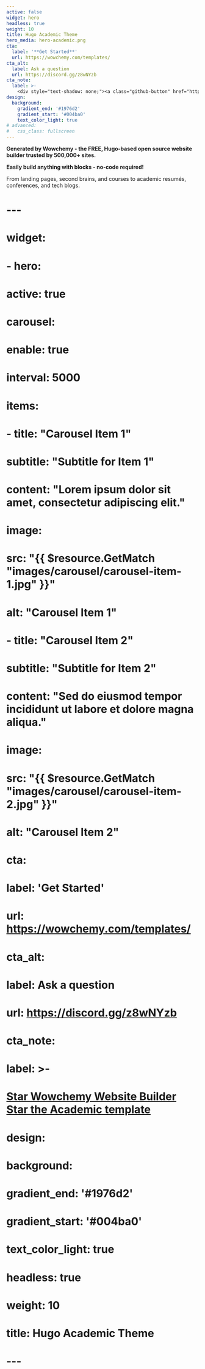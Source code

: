 ```yaml
---
active: false
widget: hero
headless: true
weight: 10
title: Hugo Academic Theme
hero_media: hero-academic.png
cta:
  label: '**Get Started**'
  url: https://wowchemy.com/templates/
cta_alt:
  label: Ask a question
  url: https://discord.gg/z8wNYzb
cta_note:
  label: >-
    <div style="text-shadow: none;"><a class="github-button" href="https://github.com/wowchemy/wowchemy-hugo-themes" data-icon="octicon-star" data-size="large" data-show-count="true" aria-label="Star">Star Wowchemy Website Builder</a></div><div style="text-shadow: none;"><a class="github-button" href="https://github.com/wowchemy/starter-hugo-academic" data-icon="octicon-star" data-size="large" data-show-count="true" aria-label="Star">Star the Academic template</a></div>
design:
  background:
    gradient_end: '#1976d2'
    gradient_start: '#004ba0'
    text_color_light: true
# advanced:
#   css_class: fullscreen
---
```


**Generated by Wowchemy - the FREE, Hugo-based open source website builder trusted by 500,000+ sites.**

**Easily build anything with blocks - no-code required!**

From landing pages, second brains, and courses to academic resumés, conferences, and tech blogs.

<!--Custom spacing-->
<div class="mb-3"></div>
<!--GitHub Button JS-->
<script async defer src="https://buttons.github.io/buttons.js"></script>

# ---
# widget:
# - hero:
#     active: true
#     carousel:
#       enable: true
#       interval: 5000
#       items:
#         - title: "Carousel Item 1"
#           subtitle: "Subtitle for Item 1"
#           content: "Lorem ipsum dolor sit amet, consectetur adipiscing elit."
#           image:
#             src: "{{ $resource.GetMatch \"images/carousel/carousel-item-1.jpg\" }}"
#             alt: "Carousel Item 1"
#         - title: "Carousel Item 2"
#           subtitle: "Subtitle for Item 2"
#           content: "Sed do eiusmod tempor incididunt ut labore et dolore magna aliqua."
#           image:
#             src: "{{ $resource.GetMatch \"images/carousel/carousel-item-2.jpg\" }}"
#             alt: "Carousel Item 2"
#     cta:
#       label: '**Get Started**'
#       url: https://wowchemy.com/templates/
#     cta_alt:
#       label: Ask a question
#       url: https://discord.gg/z8wNYzb
#     cta_note:
#       label: >-
#         <div style="text-shadow: none;"><a class="github-button" href="https://github.com/wowchemy/wowchemy-hugo-themes" data-icon="octicon-star" data-size="large" data-show-count="true" aria-label="Star">Star Wowchemy Website Builder</a></div><div style="text-shadow: none;"><a class="github-button" href="https://github.com/wowchemy/starter-hugo-academic" data-icon="octicon-star" data-size="large" data-show-count="true" aria-label="Star">Star the Academic template</a></div>
#     design:
#       background:
#         gradient_end: '#1976d2'
#         gradient_start: '#004ba0'
#         text_color_light: true
#     headless: true
#     weight: 10
#     title: Hugo Academic Theme
# ---


